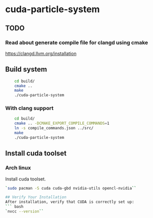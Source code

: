 # cuda-particle-system

## TODO
### Read about generate compile file for clangd using cmake
https://clangd.llvm.org/installation

## Build system
``` bash
    cd build/
    cmake ..
    make
    ./cuda-particle-system
```
### With clang support
``` bash
    cd build/
    cmake .. -DCMAKE_EXPORT_COMPILE_COMMANDS=1
    ln -s compile_commands.json ../src/
    make
    ./cuda-particle-system
```

## Install cuda toolset
### Arch linux
Install cuda toolset.
``` bash
`sudo pacman -S cuda cuda-gbd nvidia-utils opencl-nvidia``

## Verify Your Installation
After installation, verify that CUDA is correctly set up:
``` bash
`nvcc --version``
